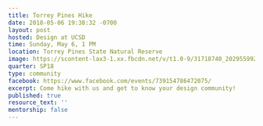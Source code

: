 ```yaml
---
title: Torrey Pines Hike
date: 2018-05-06 19:38:32 -0700
layout: post
hosted: Design at UCSD
time: Sunday, May 6, 1 PM
location: Torrey Pines State Natural Reserve
image: https://scontent-lax3-1.xx.fbcdn.net/v/t1.0-9/31718740_2029559923951135_8402236098733932544_o.jpg?_nc_cat=0&oh=181497cc4a9f049ffa89f763b5bcaa1b&oe=5B8F581B
quarter: SP18
type: community
facebook: https://www.facebook.com/events/739154786472075/
excerpt: Come hike with us and get to know your design community!
published: true
resource_text: ''
mentorship: false
---
```

